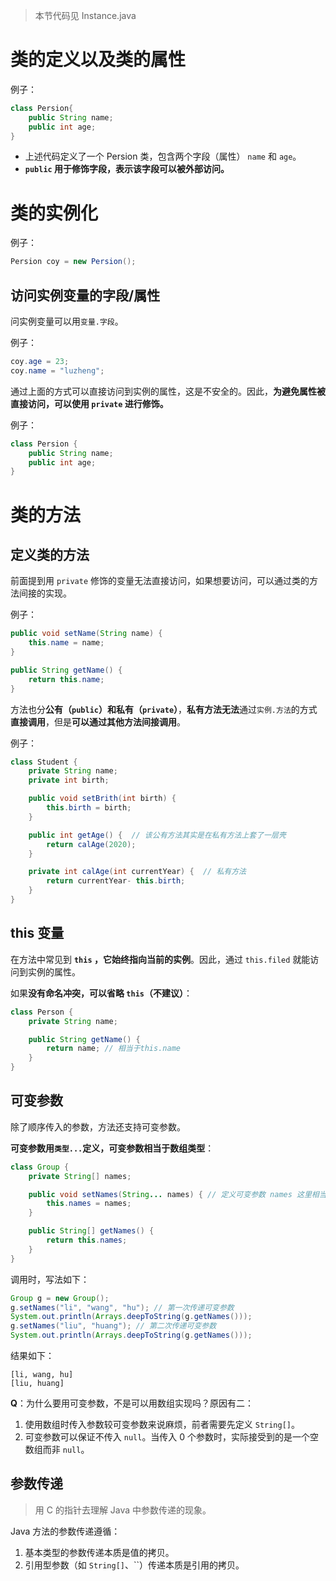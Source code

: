 >   本节代码见 Instance.java

# 类的定义以及类的属性

例子：

```java
class Persion{
    public String name;
    public int age;
}
```

-   上述代码定义了一个 Persion 类，包含两个字段（属性） `name` 和 `age`。
-   **`public` 用于修饰字段，表示该字段可以被外部访问。**



# 类的实例化

例子：

```java
Persion coy = new Persion();
```



## 访问实例变量的字段/属性

问实例变量可以用`变量.字段`。



例子：

```java
coy.age = 23;
coy.name = "luzheng";
```



通过上面的方式可以直接访问到实例的属性，这是不安全的。因此，**为避免属性被直接访问，可以使用 `private` 进行修饰。**



例子：

```java
class Persion {
    public String name;
    public int age;
}
```



# 类的方法

## 定义类的方法

前面提到用 `private` 修饰的变量无法直接访问，如果想要访问，可以通过类的方法间接的实现。



例子：

```java
public void setName(String name) {
	this.name = name;
}

public String getName() {
	return this.name;
}
```



方法也分**公有（`public`）**和**私有（`private`）**，**私有方法无法**通过`实例.方法`的方式**直接调用**，但是**可以通过其他方法间接调用**。



例子：

```java
class Student {
    private String name;
    private int birth;

    public void setBrith(int birth) {
        this.birth = birth;
    }

    public int getAge() {  // 该公有方法其实是在私有方法上套了一层壳
        return calAge(2020);
    }

    private int calAge(int currentYear) {  // 私有方法
        return currentYear- this.birth;
    }
}
```



## this 变量

在方法中常见到 **`this` ，它始终指向当前的实例**。因此，通过 `this.filed` 就能访问到实例的属性。



如果**没有命名冲突，可以省略 `this`（不建议）**：

```java
class Person {
    private String name;

    public String getName() {
        return name; // 相当于this.name
    }
}
```



## 可变参数

除了顺序传入的参数，方法还支持可变参数。



**可变参数用`类型...`定义，可变参数相当于数组类型**：

```java
class Group {
    private String[] names;

    public void setNames(String... names) { // 定义可变参数 names 这里相当于传入 String[]
        this.names = names;
    }

    public String[] getNames() {
        return this.names;
    }
}
```



调用时，写法如下：

```java
Group g = new Group();
g.setNames("li", "wang", "hu"); // 第一次传递可变参数
System.out.println(Arrays.deepToString(g.getNames()));
g.setNames("liu", "huang"); // 第二次传递可变参数
System.out.println(Arrays.deepToString(g.getNames()));
```



结果如下：

```
[li, wang, hu]
[liu, huang]
```



**Q**：为什么要用可变参数，不是可以用数组实现吗？原因有二：

1.  使用数组时传入参数较可变参数来说麻烦，前者需要先定义 `String[]`。
2.  可变参数可以保证不传入 `null`。当传入 0 个参数时，实际接受到的是一个空数组而非 `null`。



## 参数传递

>   用 C 的指针去理解 Java 中参数传递的现象。

Java 方法的参数传递遵循：

1.  基本类型的参数传递本质是值的拷贝。
2.  引用型参数（如 `String[]`、``）传递本质是引用的拷贝。



